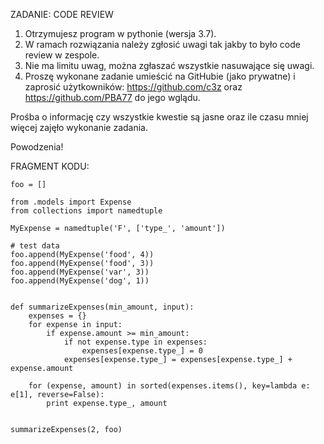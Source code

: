 ZADANIE: CODE REVIEW
1. Otrzymujesz program w pythonie (wersja 3.7).
2. W ramach rozwiązania należy zgłosić uwagi tak jakby to było code review w zespole.
3. Nie ma limitu uwag, można zgłaszać wszystkie nasuwające się uwagi.
4. Proszę wykonane zadanie umieścić na GitHubie (jako prywatne) i zaprosić
użytkowników: https://github.com/c3z oraz https://github.com/PBA77 do jego
wglądu.

Prośba o informację czy wszystkie kwestie są jasne oraz ile czasu mniej więcej zajęło
wykonanie zadania.

Powodzenia!


FRAGMENT KODU:

```
foo = []

from .models import Expense
from collections import namedtuple

MyExpense = namedtuple('F', ['type_', 'amount'])

# test data
foo.append(MyExpense('food', 4))
foo.append(MyExpense('food', 3))
foo.append(MyExpense('var', 3))
foo.append(MyExpense('dog', 1))


def summarizeExpenses(min_amount, input):
    expenses = {}
    for expense in input:
        if expense.amount >= min_amount:
            if not expense.type in expenses:
                expenses[expense.type_] = 0
            expenses[expense.type_] = expenses[expense.type_] + expense.amount

    for (expense, amount) in sorted(expenses.items(), key=lambda e: e[1], reverse=False):
        print expense.type_, amount


summarizeExpenses(2, foo)
```
